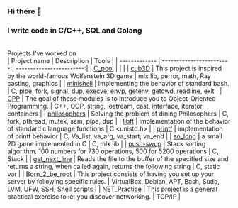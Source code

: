 ### Hi there 👋
### I write code in C/C++, SQL and Golang


<br> Projects I've worked on </br>
| Project name      | Description                | Tools |
| ------------- |:------------------------:| ------------------------:|
| [C_pool](https://github.com/resolknipgib/C_pool) |   |    |
| [cub3D](https://github.com/resolknipgib/cub3D)  |  This project is inspired by the world-famous Wolfenstein 3D game    | mlx lib, perror, math, Ray casting, graphics |
| [minishell](https://github.com/resolknipgib/minishell)  | Implementing the behavior of standard bash.          |    C, pipe, fork, signal, dup, execve, envp, getenv, getcwd, readline, exit |
| [CPP](https://github.com/resolknipgib/CPP) | The goal of these modules is to introduce you to Object-Oriented Programming.  |   C++, OOP, string, iostream, cast, interface, iterator, containers |
| [philosophers](https://github.com/resolknipgib/philosophers)  | Solving the problem of dining Philosophers         |    C, fork, pthread, mutex, sem, pipe, dup |
| [libft](https://github.com/resolknipgib/libft)  |  implementation of the behavior of standard c language functions    | C <unistd.h> |
| [printf](https://github.com/resolknipgib/ft_printf)     | implementation of printf behavior |   С, Va_list, va_arg, va_start, va_end |
| [so_long](https://github.com/resolknipgib/so_long)  | a small 2D game implemented in C         |    C, mlx lib |
| [push-swup](https://github.com/resolknipgib/push_swap)  | Stack sorting algorithm. 100 numbers for 730 operations, 500 for 5200 operations         |    C, Stack |
| [get_next_line](https://github.com/resolknipgib/get_next_line) | Reads the file to the buffer of the specified size and returns a string, when called again, returns the following string        |    C, static var |
| [Born_2_be_root](https://github.com/resolknipgib/born_2_be_root) | This project consists of having you set up your server by following specific rules.  |    VirtualBox, Debian, APT, Bash, Sudo, LVM, UFW, SSH, Shell scripts |
| [NET_Practice](https://github.com/resolknipgib/Net_Practice) | This project is a general practical exercise to let you discover networking.  |   TCP/IP |

